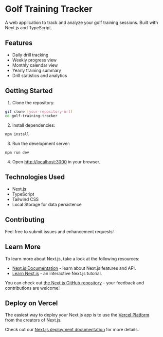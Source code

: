 # Golf Training Tracker

A web application to track and analyze your golf training sessions. Built with Next.js and TypeScript.

## Features

- Daily drill tracking
- Weekly progress view
- Monthly calendar view
- Yearly training summary
- Drill statistics and analytics

## Getting Started

1. Clone the repository:
```bash
git clone [your-repository-url]
cd golf-training-tracker
```

2. Install dependencies:
```bash
npm install
```

3. Run the development server:
```bash
npm run dev
```

4. Open [http://localhost:3000](http://localhost:3000) in your browser.

## Technologies Used

- Next.js
- TypeScript
- Tailwind CSS
- Local Storage for data persistence

## Contributing

Feel free to submit issues and enhancement requests!

## Learn More

To learn more about Next.js, take a look at the following resources:

- [Next.js Documentation](https://nextjs.org/docs) - learn about Next.js features and API.
- [Learn Next.js](https://nextjs.org/learn) - an interactive Next.js tutorial.

You can check out [the Next.js GitHub repository](https://github.com/vercel/next.js) - your feedback and contributions are welcome!

## Deploy on Vercel

The easiest way to deploy your Next.js app is to use the [Vercel Platform](https://vercel.com/new?utm_medium=default-template&filter=next.js&utm_source=create-next-app&utm_campaign=create-next-app-readme) from the creators of Next.js.

Check out our [Next.js deployment documentation](https://nextjs.org/docs/app/building-your-application/deploying) for more details.
